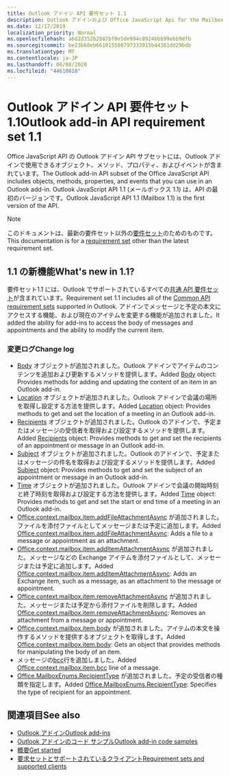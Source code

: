 ```yaml
---
title: Outlook アドイン API 要件セット 1.1
description: Outlook アドインおよび Office JavaScript Api for the Mailbox API 1.1 の一部として導入された機能と Api。
ms.date: 12/17/2019
localization_priority: Normal
ms.openlocfilehash: a6d2d352b2882bf0e5de994c8924bbb99ebb9dfb
ms.sourcegitcommit: be23b68eb661015508797333915b44381dd29bdb
ms.translationtype: MT
ms.contentlocale: ja-JP
ms.lasthandoff: 06/08/2020
ms.locfileid: "44610818"
---
```

# <a name="outlook-add-in-api-requirement-set-11"></a><span data-ttu-id="66f15-103">Outlook アドイン API 要件セット 1.1</span><span class="sxs-lookup"><span data-stu-id="66f15-103">Outlook add-in API requirement set 1.1</span></span>

<span data-ttu-id="66f15-104">Office JavaScript API の Outlook アドイン API サブセットには、Outlook アドインで使用できるオブジェクト、メソッド、プロパティ、およびイベントが含まれています。</span><span class="sxs-lookup"><span data-stu-id="66f15-104">The Outlook add-in API subset of the Office JavaScript API includes objects, methods, properties, and events that you can use in an Outlook add-in.</span></span> <span data-ttu-id="66f15-105">Outlook JavaScript API 1.1 (メールボックス 1.1) は、API の最初のバージョンです。</span><span class="sxs-lookup"><span data-stu-id="66f15-105">Outlook JavaScript API 1.1 (Mailbox 1.1) is the first version of the API.</span></span>

> [!NOTE]
> <span data-ttu-id="66f15-106">このドキュメントは、最新の要件セット以外の[要件セット](../../requirement-sets/outlook-api-requirement-sets.md)のためのものです。</span><span class="sxs-lookup"><span data-stu-id="66f15-106">This documentation is for a [requirement set](../../requirement-sets/outlook-api-requirement-sets.md) other than the latest requirement set.</span></span>

## <a name="whats-new-in-11"></a><span data-ttu-id="66f15-107">1.1 の新機能</span><span class="sxs-lookup"><span data-stu-id="66f15-107">What's new in 1.1?</span></span>

<span data-ttu-id="66f15-108">要件セット1.1 には、Outlook でサポートされているすべての[共通 API 要件セット](../../requirement-sets/office-add-in-requirement-sets.md)が含まれています。</span><span class="sxs-lookup"><span data-stu-id="66f15-108">Requirement set 1.1 includes all of the [Common API requirement sets](../../requirement-sets/office-add-in-requirement-sets.md) supported in Outlook.</span></span> <span data-ttu-id="66f15-109">アドインでメッセージと予定の本文にアクセスする機能、および現在のアイテムを変更する機能が追加されました。</span><span class="sxs-lookup"><span data-stu-id="66f15-109">It added the ability for add-ins to access the body of messages and appointments and the ability to modify the current item.</span></span>

### <a name="change-log"></a><span data-ttu-id="66f15-110">変更ログ</span><span class="sxs-lookup"><span data-stu-id="66f15-110">Change log</span></span>

- <span data-ttu-id="66f15-111">[Body](/javascript/api/outlook/office.body?view=outlook-js-1.1) オブジェクトが追加されました。Outlook アドインでアイテムのコンテンツを追加および更新するメソッドを提供します。</span><span class="sxs-lookup"><span data-stu-id="66f15-111">Added [Body](/javascript/api/outlook/office.body?view=outlook-js-1.1) object: Provides methods for adding and updating the content of an item in an Outlook add-in.</span></span>
- <span data-ttu-id="66f15-112">[Location](/javascript/api/outlook/office.location?view=outlook-js-1.1) オブジェクトが追加されました。Outlook アドインで会議の場所を取得し設定する方法を提供します。</span><span class="sxs-lookup"><span data-stu-id="66f15-112">Added [Location](/javascript/api/outlook/office.location?view=outlook-js-1.1) object: Provides methods to get and set the location of a meeting in an Outlook add-in.</span></span>
- <span data-ttu-id="66f15-113">[Recipients](/javascript/api/outlook/office.recipients?view=outlook-js-1.1) オブジェクトが追加されました。Outlook のアドインで、予定またはメッセージの受信者を取得および設定するメソッドを提供します。</span><span class="sxs-lookup"><span data-stu-id="66f15-113">Added [Recipients](/javascript/api/outlook/office.recipients?view=outlook-js-1.1) object: Provides methods to get and set the recipients of an appointment or message in an Outlook add-in.</span></span>
- <span data-ttu-id="66f15-114">[Subject](/javascript/api/outlook/office.subject?view=outlook-js-1.1) オブジェクトが追加されました。Outlook のアドインで、予定またはメッセージの件名を取得および設定するメソッドを提供します。</span><span class="sxs-lookup"><span data-stu-id="66f15-114">Added [Subject](/javascript/api/outlook/office.subject?view=outlook-js-1.1) object: Provides methods to get and set the subject of an appointment or message in an Outlook add-in.</span></span>
- <span data-ttu-id="66f15-115">[Time](/javascript/api/outlook/office.time?view=outlook-js-1.1) オブジェクトが追加されました。Outlook アドインで会議の開始時刻と終了時刻を取得および設定する方法を提供します。</span><span class="sxs-lookup"><span data-stu-id="66f15-115">Added [Time](/javascript/api/outlook/office.time?view=outlook-js-1.1) object: Provides methods to get and set the start or end time of a meeting in an Outlook add-in.</span></span>
- <span data-ttu-id="66f15-116">[Office.context.mailbox.item.addFileAttachmentAsync](office.context.mailbox.item.md#methods) が追加されました。ファイルを添付ファイルとしてメッセージまたは予定に追加します。</span><span class="sxs-lookup"><span data-stu-id="66f15-116">Added [Office.context.mailbox.item.addFileAttachmentAsync](office.context.mailbox.item.md#methods): Adds a file to a message or appointment as an attachment.</span></span>
- <span data-ttu-id="66f15-117">[Office.context.mailbox.item.addItemAttachmentAsync](office.context.mailbox.item.md#methods) が追加されました。メッセージなどの Exchange アイテムを添付ファイルとして、メッセージまたは予定に追加します。</span><span class="sxs-lookup"><span data-stu-id="66f15-117">Added [Office.context.mailbox.item.addItemAttachmentAsync](office.context.mailbox.item.md#methods): Adds an Exchange item, such as a message, as an attachment to the message or appointment.</span></span>
- <span data-ttu-id="66f15-118">[Office.context.mailbox.item.removeAttachmentAsync](office.context.mailbox.item.md#methods) が追加されました。メッセージまたは予定から添付ファイルを削除します。</span><span class="sxs-lookup"><span data-stu-id="66f15-118">Added [Office.context.mailbox.item.removeAttachmentAsync](office.context.mailbox.item.md#methods): Removes an attachment from a message or appointment.</span></span>
- <span data-ttu-id="66f15-119">[Office.context.mailbox.item.body](office.context.mailbox.item.md#properties) が追加されました。アイテムの本文を操作するメソッドを提供するオブジェクトを取得します。</span><span class="sxs-lookup"><span data-stu-id="66f15-119">Added [Office.context.mailbox.item.body](office.context.mailbox.item.md#properties): Gets an object that provides methods for manipulating the body of an item.</span></span>
- <span data-ttu-id="66f15-120">メッセージの[bcc](office.context.mailbox.item.md#properties)行を追加しました。</span><span class="sxs-lookup"><span data-stu-id="66f15-120">Added [Office.context.mailbox.item.bcc](office.context.mailbox.item.md#properties) line of a message.</span></span>
- <span data-ttu-id="66f15-121">[Office.MailboxEnums.RecipientType](/javascript/api/outlook/office.mailboxenums.recipienttype?view=outlook-js-1.1) が追加されました。予定の受信者の種類を指定します。</span><span class="sxs-lookup"><span data-stu-id="66f15-121">Added [Office.MailboxEnums.RecipientType](/javascript/api/outlook/office.mailboxenums.recipienttype?view=outlook-js-1.1): Specifies the type of recipient for an appointment.</span></span>

## <a name="see-also"></a><span data-ttu-id="66f15-122">関連項目</span><span class="sxs-lookup"><span data-stu-id="66f15-122">See also</span></span>

- [<span data-ttu-id="66f15-123">Outlook アドイン</span><span class="sxs-lookup"><span data-stu-id="66f15-123">Outlook add-ins</span></span>](../../../outlook/outlook-add-ins-overview.md)
- [<span data-ttu-id="66f15-124">Outlook アドインのコード サンプル</span><span class="sxs-lookup"><span data-stu-id="66f15-124">Outlook add-in code samples</span></span>](https://developer.microsoft.com/outlook/gallery/?filterBy=Outlook,Samples,Add-ins)
- [<span data-ttu-id="66f15-125">概要</span><span class="sxs-lookup"><span data-stu-id="66f15-125">Get started</span></span>](../../../quickstarts/outlook-quickstart.md)
- [<span data-ttu-id="66f15-126">要求セットとサポートされているクライアント</span><span class="sxs-lookup"><span data-stu-id="66f15-126">Requirement sets and supported clients</span></span>](../../requirement-sets/outlook-api-requirement-sets.md)
